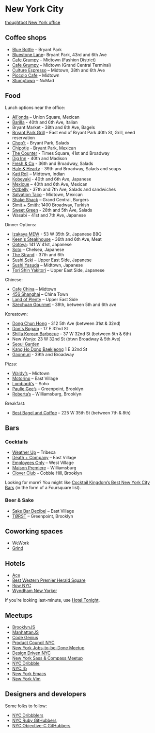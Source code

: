 # New York City

[thoughtbot New York office](https://tbot.io/nyc-office)

## Coffee shops

* [Blue Bottle](https://bluebottlecoffee.com/cafes/bryant-park) – Bryant Park
* [Bluestone Lane](https://bluestonelaneny.com)– Bryant Park, 43rd and 6th
  Ave
* [Cafe Grumpy](http://cafegrumpy.com/locations/fashion-district) – Midtown (Fashion District)
* [Cafe Grumpy](http://cafegrumpy.com/locations/grand-central-terminal) – Midtown (Grand Central Terminal)
* [Culture Espresso](http://cultureespresso.com) – Midtown, 38th and 6th Ave
* [Piccolo Cafe](http://piccolocafe.us)  – Midtown
* [Stumptown](http://stumptowncoffee.com) – NoMad

## Food

Lunch options near the office:

* [All'onda](http://allondanyc.com) – Union Square, Mexican
* [Barilla](http://barillarestaurants.com/our-restaurants) - 40th and 6th Ave, Italian
* Bryant Market - 38th and 6th Ave, Bagels
* [Bryant Park Grill](http://www.bryantpark.org/things-to-do/bryant_park_grill.html) –
  East end of Bryant Park 40th St, Grill, need reservation
* [Chop't](http://choptsalad.com) - Bryant Park, Salads
* [Chipotle](http://chipotle.com) - Bryant Park, Mexican
* [The Counter](http://thecounterburger.com/) - Times Square, 41st and
  Broadway
* [Dig Inn](https://www.diginn.com) - 40th and Madison
* [Fresh & Co](http://freshandconyc.com) - 36th and Broadway, Salads
* [Hale & Hearty](http://haleandhearty.com) - 39th and Broadway, Salads and soups
* [Kati Roll](http://thekatirollcompany.com) – Midtown, Indian
* [Kobeyaki](http://kobeyaki.com/) - 40th and 6th Ave, Japanese
* [Mexicue](http://mexicue.com) – 40th and 6th Ave, Mexican
* [Potbelly](http://potbelly.com) - 37th and 7th Ave, Salads and sandwiches
* [Salvation Taco](http://salvationtaco.com) – Midtown, Mexican
* [Shake Shack](http://shakeshack.com) – Grand Central, Burgers
* [Simit + Smith](http://simitandsmith.com): 1400 Broadway, Turkish
* [Sweet Green](http://sweetgreen.com) - 28th and 5th Ave, Salads
* Wasabi - 41st and 7th Ave, Japanese

Dinner Options:

* [Izakaya MEW](http://mewnyc.com) - 53 W 35th St, Japanese BBQ
* [Keen's Steakhouse](http://keens.com) - 36th and 6th Ave, Meat
* [Ootoya](http://ootoya.us): 141 W 41st, Japanese
* [Soto](http://nymag.com/listings/restaurant/soto) – Chelsea, Japanese
* [The Strand](http://thestrandnyc.com) - 37th and 6th
* [Sushi Seki](http://sushisekinyc.com) – Upper East Side, Japanese
* [Sushi Yasuda](http://sushiyasuda.com) – Midtown, Japanese
* [Tori Shin Yakitori](http://torishinny.com) – Upper East Side, Japanese

Chinese:

* [Cafe China](http://cafechinanyc.com) – Midtown
* [456 Shanghai](http://456shanghaicuisine.com) – China Town
* [Land of Plenty](http://landofplenty58.com) – Upper East Side
* [Szechuan Gourmet](http://szechuan-gourmet.com/) - 39th, between 5th and 6th ave

Koreatown:

* [Dong Chun Hong](http://www.dongchunhongnyc.com) - 312 5th Ave (between 31st & 32nd)
* [Don's Bogam](http://donsbogam.com) - 17 E 32nd St
* [Shilla Korean Barbecue](http://shillarestaurant.com) - 37 W 32nd St (between 5th & 6th)
* New Wonjo: 23 W 32nd St (btwn Broadway & 5th Ave)
* [Seoul Garden](http://seoulgarden32.com)
* [Kang Ho Dong Baekjeong](http://baekjeongnyc.com) 1 E 32nd St
* [Gaonnuri](http://gaonnurinyc.com) - 39th and Broadway

Pizza:

* [Waldy’s](http://waldyspizza.com/food-delivery-TW/waldy-wood-fired-pizza-penne-new-york-city.4558.r?QueryStringValue=wU5cWa4VIHXqOu01IRdASg==) – Midtown
* [Motorino](http://motorinopizza.com/eastvillage/index.php?action=page&id=1871&location_id=25) – East Village
* [Lombardi’s](http://firstpizza.com) – Soho
* [Paulie Gee’s](http://pauliegee.com) – Greenpoint, Brooklyn
* [Roberta’s](http://robertaspizza.com) – Williamsburg, Brooklyn

Breakfast:

* [Best Bagel and Coffee](https://www.yelp.com/biz/best-bagel-and-coffee-new-york) – 225 W 35th St (between 7th & 8th)

## Bars

### Cocktails

* [Weather Up](http://weatherupnyc.com) – Tribeca
* [Death + Company](http://deathandcompany.com/lounge) – East Village
* [Employees Only](http://employeesonlynyc.com) – West Village
* [Maison Premiere](http://maisonpremiere.com) – Williamsburg
* [Clover Club](http://cloverclubny.com) – Cobble Hill, Brooklyn

Looking for more? You might like [Cocktail Kingdom’s Best New York City Bars](https://foursquare.com/tysongach/list/cocktail-kingdoms-best-new-york-city-bars) (in the form of a Foursquare list).

### Beer & Sake

* [Sake Bar Decibel](http://sakebardecibel.com) – East Village
* [TØRST](http://torstnyc.com) – Greenpoint, Brooklyn

## Coworking spaces

* [WeWork](http://wework.com)
* [Grind](http://grindspaces.com)

## Hotels

* [Ace](http://acehotel.com/newyork)
* [Best Western Premier Herald Square](http://bestwesternnewyork.com/hotels/best-western-premier-herald-square)
* [Row NYC](http://rownyc.com)
* [Wyndham New Yorker](http://www.newyorkerhotel.com/en/accommodation)

If you're looking last-minute, use [Hotel Tonight](http://hoteltonight.com).

## Meetups

* [BrooklynJS](http://brooklynjs.com)
* [ManhattanJS](http://manhattanjs.com)
* [Code Genius](http://code.genius.com)
* [Product Council NYC](http://meetup.com/Product-Council-NYC)
* [New York Jobs-to-be-Done Meetup](http://meetup.com/New-York-Jobs-To-Be-Done-Meetup)
* [Design Driven NYC](http://meetup.com/Design-Driven-NYC)
* [New York Sass & Compass Meetup](http://www.meetup.com/gothamsass)
* [NYC Dribbble](http://meetup.com/dribbble/New-York-NY/1010862)
* [NYC.rb](http://meetup.com/NYC-rb)
* [New York Emacs](http://meetup.com/New-York-Emacs-Meetup)
* [New York Vim](http://meetup.com/The-New-York-Vim-Meetup)

## Designers and developers

Some folks to follow:

* [NYC Dribbblers](https://dribbble.com/designers?location=New%20York%20City)
* [NYC Ruby
  GitHubbers](https://github.com/search?type=Users&language=ruby&q=location:nyc)
* [NYC Objective-C
  GitHubbers](https://github.com/search?l=Objective-C&q=location%3Anyc&type=Users)
